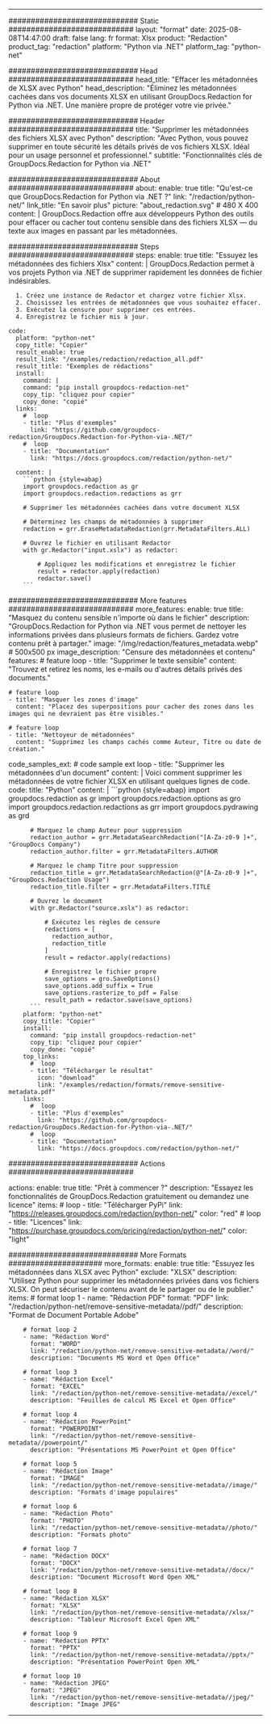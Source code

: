 
---
############################# Static ############################
layout: "format"
date:  2025-08-08T14:47:00
draft: false
lang: fr
format: Xlsx
product: "Redaction"
product_tag: "redaction"
platform: "Python via .NET"
platform_tag: "python-net"

############################# Head ############################
head_title: "Effacer les métadonnées de XLSX avec Python"
head_description: "Éliminez les métadonnées cachées dans vos documents XLSX en utilisant GroupDocs.Redaction for Python via .NET. Une manière propre de protéger votre vie privée."

############################# Header ############################
title: "Supprimer les métadonnées des fichiers XLSX avec Python" 
description: "Avec Python, vous pouvez supprimer en toute sécurité les détails privés de vos fichiers XLSX. Idéal pour un usage personnel et professionnel."
subtitle: "Fonctionnalités clés de GroupDocs.Redaction for Python via .NET" 

############################# About ############################
about:
    enable: true
    title: "Qu'est-ce que GroupDocs.Redaction for Python via .NET ?"
    link: "/redaction/python-net/"
    link_title: "En savoir plus"
    picture: "about_redaction.svg" # 480 X 400
    content: |
       GroupDocs.Redaction offre aux développeurs Python des outils pour effacer ou cacher tout contenu sensible dans des fichiers XLSX — du texte aux images en passant par les métadonnées.

############################# Steps ############################
steps:
    enable: true
    title: "Essuyez les métadonnées des fichiers Xlsx"
    content: |
      GroupDocs.Redaction permet à vos projets Python via .NET de supprimer rapidement les données de fichier indésirables.
      
      1. Créez une instance de Redactor et chargez votre fichier Xlsx.
      2. Choisissez les entrées de métadonnées que vous souhaitez effacer.
      3. Exécutez la censure pour supprimer ces entrées.
      4. Enregistrez le fichier mis à jour.
   
    code:
      platform: "python-net"
      copy_title: "Copier"
      result_enable: true
      result_link: "/examples/redaction/redaction_all.pdf"
      result_title: "Exemples de rédactions"
      install:
        command: |
        command: "pip install groupdocs-redaction-net"
        copy_tip: "cliquez pour copier"
        copy_done: "copié"
      links:
        #  loop
        - title: "Plus d'exemples"
          link: "https://github.com/groupdocs-redaction/GroupDocs.Redaction-for-Python-via-.NET/"
        #  loop
        - title: "Documentation"
          link: "https://docs.groupdocs.com/redaction/python-net/"
          
      content: |
        ```python {style=abap}
        import groupdocs.redaction as gr
        import groupdocs.redaction.redactions as grr

        # Supprimer les métadonnées cachées dans votre document XLSX

        # Déterminez les champs de métadonnées à supprimer
        redaction = grr.EraseMetadataRedaction(grr.MetadataFilters.ALL)

        # Ouvrez le fichier en utilisant Redactor
        with gr.Redactor("input.xslx") as redactor:

            # Appliquez les modifications et enregistrez le fichier
            result = redactor.apply(redaction)
            redactor.save()
        ```            


############################# More features ############################
more_features:
  enable: true
  title: "Masquez du contenu sensible n'importe où dans le fichier"
  description: "GroupDocs.Redaction for Python via .NET vous permet de nettoyer les informations privées dans plusieurs formats de fichiers. Gardez votre contenu prêt à partager."
  image: "/img/redaction/features_metadata.webp" # 500x500 px
  image_description: "Censure des métadonnées et contenu"
  features:
    # feature loop
    - title: "Supprimer le texte sensible"
      content: "Trouvez et retirez les noms, les e-mails ou d'autres détails privés des documents."

    # feature loop
    - title: "Masquer les zones d'image"
      content: "Placez des superpositions pour cacher des zones dans les images qui ne devraient pas être visibles."

    # feature loop
    - title: "Nettoyeur de métadonnées"
      content: "Supprimez les champs cachés comme Auteur, Titre ou date de création."
      
  code_samples_ext:
    # code sample ext loop
    - title: "Supprimer les métadonnées d'un document"
      content: |
        Voici comment supprimer les métadonnées de votre fichier XLSX en utilisant quelques lignes de code.
      code:
        title: "Python"
        content: |
          ```python {style=abap}
          import groupdocs.redaction as gr
          import groupdocs.redaction.options as gro
          import groupdocs.redaction.redactions as grr
          import groupdocs.pydrawing as grd

          # Marquez le champ Auteur pour suppression
          redaction_author = grr.MetadataSearchRedaction("[A-Za-z0-9 ]+", "GroupDocs Company")
          redaction_author.filter = grr.MetadataFilters.AUTHOR

          # Marquez le champ Titre pour suppression
          redaction_title = grr.MetadataSearchRedaction(@"[A-Za-z0-9 ]+", "GroupDocs.Redaction Usage")
          redaction_title.filter = grr.MetadataFilters.TITLE

          # Ouvrez le document
          with gr.Redactor("source.xslx") as redactor:

              # Exécutez les règles de censure
              redactions = [
                redaction_author,
                redaction_title
              ]
              result = redactor.apply(redactions)

              # Enregistrez le fichier propre
              save_options = gro.SaveOptions()
              save_options.add_suffix = True
              save_options.rasterize_to_pdf = False
              result_path = redactor.save(save_options)
          ```
        platform: "python-net"
        copy_title: "Copier"
        install:
          command: "pip install groupdocs-redaction-net"
          copy_tip: "cliquez pour copier"
          copy_done: "copié"
        top_links:
          #  loop
          - title: "Télécharger le résultat"
            icon: "download"
            link: "/examples/redaction/formats/remove-sensitive-metadata.pdf"
        links:
          #  loop
          - title: "Plus d'exemples"
            link: "https://github.com/groupdocs-redaction/GroupDocs.Redaction-for-Python-via-.NET/"
          #  loop
          - title: "Documentation"
            link: "https://docs.groupdocs.com/redaction/python-net/"


############################# Actions ############################

actions:
  enable: true
  title: "Prêt à commencer ?"
  description: "Essayez les fonctionnalités de GroupDocs.Redaction gratuitement ou demandez une licence"
  items:
    #  loop
    - title: "Télécharger PyPi"
      link: "https://releases.groupdocs.com/redaction/python-net/"
      color: "red"
        #  loop
    - title: "Licences"
      link: "https://purchase.groupdocs.com/pricing/redaction/python-net/"
      color: "light"


############################# More Formats #####################
more_formats:
    enable: true
    title: "Essuyez les métadonnées dans XLSX avec Python"
    exclude: "XLSX"
    description: "Utilisez Python pour supprimer les métadonnées privées dans vos fichiers XLSX. On peut sécuriser le contenu avant de le partager ou de le publier."
    items: 
        # format loop 1
        - name: "Rédaction PDF"
          format: "PDF"
          link: "/redaction/python-net/remove-sensitive-metadata//pdf/"
          description: "Format de Document Portable Adobe"

        # format loop 2
        - name: "Rédaction Word"
          format: "WORD"
          link: "/redaction/python-net/remove-sensitive-metadata//word/"
          description: "Documents MS Word et Open Office"
          
        # format loop 3
        - name: "Rédaction Excel"
          format: "EXCEL"
          link: "/redaction/python-net/remove-sensitive-metadata//excel/"
          description: "Feuilles de calcul MS Excel et Open Office"

        # format loop 4
        - name: "Rédaction PowerPoint"
          format: "POWERPOINT"
          link: "/redaction/python-net/remove-sensitive-metadata//powerpoint/"
          description: "Présentations MS PowerPoint et Open Office"

        # format loop 5
        - name: "Rédaction Image"
          format: "IMAGE"
          link: "/redaction/python-net/remove-sensitive-metadata//image/"
          description: "Formats d'image populaires"

        # format loop 6
        - name: "Rédaction Photo"
          format: "PHOTO"
          link: "/redaction/python-net/remove-sensitive-metadata//photo/"
          description: "Formats photo"

        # format loop 7
        - name: "Rédaction DOCX"
          format: "DOCX"
          link: "/redaction/python-net/remove-sensitive-metadata//docx/"
          description: "Document Microsoft Word Open XML"
          
        # format loop 8
        - name: "Rédaction XLSX"
          format: "XLSX"
          link: "/redaction/python-net/remove-sensitive-metadata//xlsx/"
          description: "Tableur Microsoft Excel Open XML"
          
        # format loop 9
        - name: "Rédaction PPTX"
          format: "PPTX"
          link: "/redaction/python-net/remove-sensitive-metadata//pptx/"
          description: "Présentation PowerPoint Open XML"

        # format loop 10
        - name: "Rédaction JPEG"
          format: "JPEG"
          link: "/redaction/python-net/remove-sensitive-metadata//jpeg/"
          description: "Image JPEG"


---